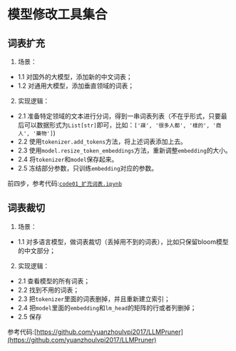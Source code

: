 # 模型修改工具集合

## 词表扩充

1. 场景：
- 1.1 对国外的大模型，添加新的中文词表；
- 1.2 对通用大模型，添加垂直领域的词表；
2. 实现逻辑：
- 2.1 准备特定领域的文本进行分词，得到一串词表列表（不在乎形式，只要最后可以数据形式为`List[str]`即可，比如：`['疎', '很多人都', '樣的', '商人', '藥物']`)
- 2.2 使用`tokenizer.add_tokens`方法，将上述词表添加上去。
- 2.3 使用`model.resize_token_embeddings`方法，重新调整`embedding`的大小。
- 2.4 将`tokenizer`和`model`保存起来。
- 2.5 冻结部分参数，只训练`embedding`对应的参数。

前四步，参考代码:[`code01_扩充词表.ipynb`](https://github.com/yuanzhoulvpi2017/zero_nlp/blob/main/model_modify/code01_%E6%89%A9%E5%85%85%E8%AF%8D%E8%A1%A8.ipynb)

## 词表裁切

1. 场景：
- 1.1 对多语言模型，做词表裁切（丢掉用不到的词表），比如只保留bloom模型的中文部分；

2. 实现逻辑：
- 2.1 查看模型的所有词表；
- 2.2 找到不用的词表；
- 2.3 把`tokenizer`里面的词表删掉，并且重新建立索引；
- 2.4 把`model`里面的`embedding`和`lm_head`的矩阵的行或者列删掉；
- 2.5 保存

参考代码:[https://github.com/yuanzhoulvpi2017/LLMPruner](https://github.com/yuanzhoulvpi2017/LLMPruner)
